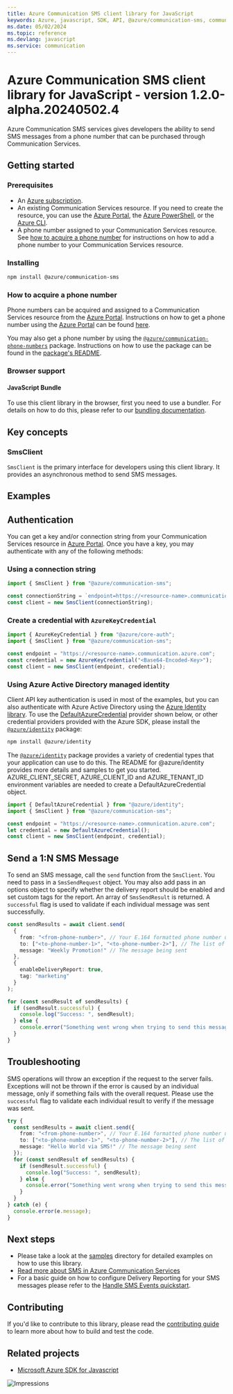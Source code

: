 ```yaml
---
title: Azure Communication SMS client library for JavaScript
keywords: Azure, javascript, SDK, API, @azure/communication-sms, communication
ms.date: 05/02/2024
ms.topic: reference
ms.devlang: javascript
ms.service: communication
---
```

# Azure Communication SMS client library for JavaScript - version 1.2.0-alpha.20240502.4 


Azure Communication SMS services gives developers the ability to send SMS messages from a phone number that can be purchased through Communication Services.

## Getting started

### Prerequisites

- An [Azure subscription][azure_sub].
- An existing Communication Services resource. If you need to create the resource, you can use the [Azure Portal][azure_portal], the [Azure PowerShell][azure_powershell], or the [Azure CLI][azure_cli].
- A phone number assigned to your Communication Services resource. See [how to acquire a phone number](#how-to-acquire-a-phone-number) for instructions on how to add a phone number to your Communication Services resource.

### Installing

```bash
npm install @azure/communication-sms
```

### How to acquire a phone number

Phone numbers can be acquired and assigned to a Communication Services resource from the [Azure Portal][azure_portal]. Instructions on how to get a phone number using the [Azure Portal][azure_portal] can be found [here][get_phone_number_az_portal].

You may also get a phone number by using the [`@azure/communication-phone-numbers`][azure_communication-phone-numbers] package. Instructions on how to use the package can be found in the [package's README][azure_communication-phone-numbers_readme].

### Browser support

#### JavaScript Bundle

To use this client library in the browser, first you need to use a bundler. For details on how to do this, please refer to our [bundling documentation](https://aka.ms/AzureSDKBundling).

## Key concepts

### SmsClient

`SmsClient` is the primary interface for developers using this client library. It provides an asynchronous method to send SMS messages.

## Examples

## Authentication

You can get a key and/or connection string from your Communication Services resource in [Azure Portal][azure_portal]. Once you have a key, you may authenticate with any of the following methods:

### Using a connection string

```typescript
import { SmsClient } from "@azure/communication-sms";

const connectionString = `endpoint=https://<resource-name>.communication.azure.com/;accessKey=<Base64-Encoded-Key>`;
const client = new SmsClient(connectionString);
```

### Create a credential with `AzureKeyCredential`

```typescript
import { AzureKeyCredential } from "@azure/core-auth";
import { SmsClient } from "@azure/communication-sms";

const endpoint = "https://<resource-name>.communication.azure.com";
const credential = new AzureKeyCredential("<Base64-Encoded-Key>");
const client = new SmsClient(endpoint, credential);
```

### Using Azure Active Directory managed identity

Client API key authentication is used in most of the examples, but you can also authenticate with Azure Active Directory using the [Azure Identity library][azure_identity]. To use the [DefaultAzureCredential][defaultazurecredential] provider shown below, or other credential providers provided with the Azure SDK, please install the [`@azure/identity`][azure_identity] package:

```bash
npm install @azure/identity
```

The [`@azure/identity`][azure_identity] package provides a variety of credential types that your application can use to do this. The README for @azure/identity provides more details and samples to get you started.
AZURE_CLIENT_SECRET, AZURE_CLIENT_ID and AZURE_TENANT_ID environment variables are needed to create a DefaultAzureCredential object.

```typescript
import { DefaultAzureCredential } from "@azure/identity";
import { SmsClient } from "@azure/communication-sms";

const endpoint = "https://<resource-name>.communication.azure.com";
let credential = new DefaultAzureCredential();
const client = new SmsClient(endpoint, credential);
```

## Send a 1:N SMS Message

To send an SMS message, call the `send` function from the `SmsClient`. You need to pass in a `SmsSendRequest` object.
You may also add pass in an options object to specify whether the delivery report should be enabled and set custom tags for the report.
An array of `SmsSendResult` is returned. A `successful` flag is used to validate if each individual message was sent successfully.

```typescript
const sendResults = await client.send(
  {
    from: "<from-phone-number>", // Your E.164 formatted phone number used to send SMS
    to: ["<to-phone-number-1>", "<to-phone-number-2>"], // The list of E.164 formatted phone numbers to which message is being sent
    message: "Weekly Promotion!" // The message being sent
  },
  {
    enableDeliveryReport: true,
    tag: "marketing"
  }
);

for (const sendResult of sendResults) {
  if (sendResult.successful) {
    console.log("Success: ", sendResult);
  } else {
    console.error("Something went wrong when trying to send this message: ", sendResult);
  }
}
```

## Troubleshooting

SMS operations will throw an exception if the request to the server fails.
Exceptions will not be thrown if the error is caused by an individual message, only if something fails with the overall request.
Please use the `successful` flag to validate each individual result to verify if the message was sent.

```typescript
try {
  const sendResults = await client.send({
    from: "<from-phone-number>", // Your E.164 formatted phone number used to send SMS
    to: ["<to-phone-number-1>", "<to-phone-number-2>"], // The list of E.164 formatted phone numbers to which message is being sent
    message: "Hello World via SMS!" // The message being sent
  });
  for (const sendResult of sendResults) {
    if (sendResult.successful) {
      console.log("Success: ", sendResult);
    } else {
      console.error("Something went wrong when trying to send this message: ", sendResult);
    }
  }
} catch (e) {
  console.error(e.message);
}
```

## Next steps

- Please take a look at the [samples](https://github.com/Azure/azure-sdk-for-js/blob/main/sdk/communication/communication-sms/samples) directory for detailed examples on how to use this library.
- [Read more about SMS in Azure Communication Services][next_steps]
- For a basic guide on how to configure Delivery Reporting for your SMS messages please refer to the [Handle SMS Events quickstart][handle_sms_events].

## Contributing

If you'd like to contribute to this library, please read the [contributing guide](https://github.com/Azure/azure-sdk-for-js/blob/main/CONTRIBUTING.md) to learn more about how to build and test the code.

## Related projects

- [Microsoft Azure SDK for Javascript](https://github.com/Azure/azure-sdk-for-js)

[azure_cli]: /cli/azure
[azure_sub]: https://azure.microsoft.com/free/
[azure_portal]: https://portal.azure.com
[azure_powershell]: /powershell/module/az.communication/new-azcommunicationservice
[defaultazurecredential]: https://github.com/Azure/azure-sdk-for-js/tree/main/sdk/identity/identity#defaultazurecredential
[azure_identity]: https://github.com/Azure/azure-sdk-for-js/tree/main/sdk/identity/identity
[get_phone_number_az_portal]: /azure/communication-services/quickstarts/telephony/get-phone-number?pivots=platform-azp
[azure_communication-phone-numbers]: https://github.com/Azure/azure-sdk-for-js/tree/main/sdk/communication/communication-phone-numbers
[azure_communication-phone-numbers_readme]: https://github.com/Azure/azure-sdk-for-js/blob/main/sdk/communication/communication-phone-numbers/README.md
[handle_sms_events]: /azure/communication-services/quickstarts/telephony-sms/handle-sms-events
[next_steps]: /azure/communication-services/quickstarts/telephony-sms/send?pivots=programming-language-javascript

![Impressions](https://azure-sdk-impressions.azurewebsites.net/api/impressions/azure-sdk-for-js%2Fsdk%2Fcommunication%2Fcommunication-sms%2FREADME.png)

